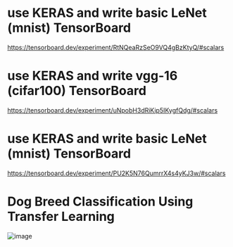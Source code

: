 # use KERAS and write basic LeNet (mnist) TensorBoard
https://tensorboard.dev/experiment/RtNQeaRzSeO9VQ4gBzKtyQ/#scalars


# use KERAS and write vgg-16 (cifar100) TensorBoard
https://tensorboard.dev/experiment/uNpobH3dRiKip5IKygfQdg/#scalars

# use KERAS and write basic LeNet (mnist) TensorBoard
https://tensorboard.dev/experiment/PU2K5N76QumrrX4s4yKJ3w/#scalars

# Dog Breed Classification Using Transfer Learning

![image](https://github.com/zjzsu2000/CMPE258/blob/master/assignment4/c\)transfer_learing.jpg)
